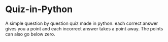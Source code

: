 # Quiz-in-Python
A simple question by question quiz made in python. each correct answer gives you a point and each incorrect answer takes a point away. The points can also go below zero.
